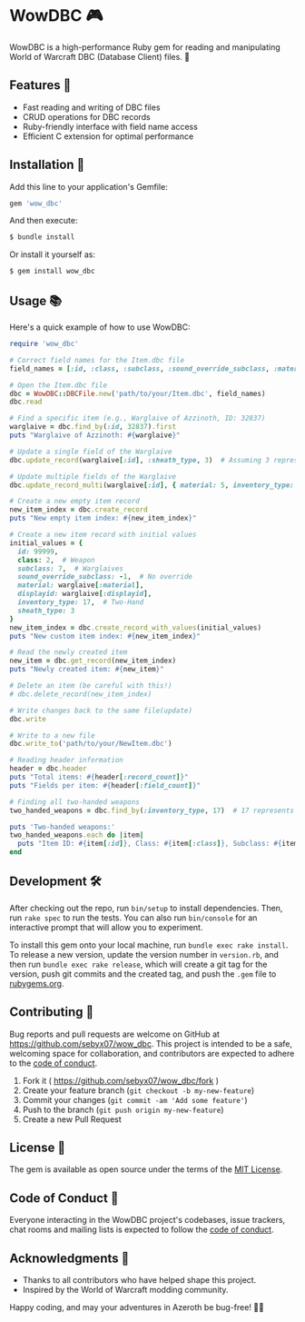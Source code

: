 # WowDBC 🎮

WowDBC is a high-performance Ruby gem for reading and manipulating World of Warcraft DBC (Database Client) files. 🚀

## Features 🌟

- Fast reading and writing of DBC files
- CRUD operations for DBC records
- Ruby-friendly interface with field name access
- Efficient C extension for optimal performance

## Installation 💎

Add this line to your application's Gemfile:

```ruby
gem 'wow_dbc'
```

And then execute:

```bash
$ bundle install
```

Or install it yourself as:

```bash
$ gem install wow_dbc
```

## Usage 📚

Here's a quick example of how to use WowDBC:

```ruby
require 'wow_dbc'

# Correct field names for the Item.dbc file
field_names = [:id, :class, :subclass, :sound_override_subclass, :material, :displayid, :inventory_type, :sheath_type]

# Open the Item.dbc file
dbc = WowDBC::DBCFile.new('path/to/your/Item.dbc', field_names)
dbc.read

# Find a specific item (e.g., Warglaive of Azzinoth, ID: 32837)
warglaive = dbc.find_by(:id, 32837).first
puts "Warglaive of Azzinoth: #{warglaive}"

# Update a single field of the Warglaive
dbc.update_record(warglaive[:id], :sheath_type, 3)  # Assuming 3 represents a different sheath type

# Update multiple fields of the Warglaive
dbc.update_record_multi(warglaive[:id], { material: 5, inventory_type: 17 })  # Assuming 5 is a different material and 17 is Two-Hand

# Create a new empty item record
new_item_index = dbc.create_record
puts "New empty item index: #{new_item_index}"

# Create a new item record with initial values
initial_values = {
  id: 99999,
  class: 2,  # Weapon
  subclass: 7,  # Warglaives
  sound_override_subclass: -1,  # No override
  material: warglaive[:material],
  displayid: warglaive[:displayid],
  inventory_type: 17,  # Two-Hand
  sheath_type: 3
}
new_item_index = dbc.create_record_with_values(initial_values)
puts "New custom item index: #{new_item_index}"

# Read the newly created item
new_item = dbc.get_record(new_item_index)
puts "Newly created item: #{new_item}"

# Delete an item (be careful with this!)
# dbc.delete_record(new_item_index)

# Write changes back to the same file(update)
dbc.write

# Write to a new file
dbc.write_to('path/to/your/NewItem.dbc')

# Reading header information
header = dbc.header
puts "Total items: #{header[:record_count]}"
puts "Fields per item: #{header[:field_count]}"

# Finding all two-handed weapons
two_handed_weapons = dbc.find_by(:inventory_type, 17)  # 17 represents Two-Hand weapons

puts 'Two-handed weapons:'
two_handed_weapons.each do |item|
  puts "Item ID: #{item[:id]}, Class: #{item[:class]}, Subclass: #{item[:subclass]}, Display ID: #{item[:displayid]}"
end
```

## Development 🛠️

After checking out the repo, run `bin/setup` to install dependencies. Then, run `rake spec` to run the tests. You can also run `bin/console` for an interactive prompt that will allow you to experiment.

To install this gem onto your local machine, run `bundle exec rake install`. To release a new version, update the version number in `version.rb`, and then run `bundle exec rake release`, which will create a git tag for the version, push git commits and the created tag, and push the `.gem` file to [rubygems.org](https://rubygems.org).

## Contributing 🤝

Bug reports and pull requests are welcome on GitHub at https://github.com/sebyx07/wow_dbc. This project is intended to be a safe, welcoming space for collaboration, and contributors are expected to adhere to the [code of conduct](https://github.com/sebyx07/wow_dbc/blob/master/CODE_OF_CONDUCT.md).

1. Fork it ( https://github.com/sebyx07/wow_dbc/fork )
2. Create your feature branch (`git checkout -b my-new-feature`)
3. Commit your changes (`git commit -am 'Add some feature'`)
4. Push to the branch (`git push origin my-new-feature`)
5. Create a new Pull Request

## License 📄

The gem is available as open source under the terms of the [MIT License](https://opensource.org/licenses/MIT).

## Code of Conduct 🤝

Everyone interacting in the WowDBC project's codebases, issue trackers, chat rooms and mailing lists is expected to follow the [code of conduct](https://github.com/sebyx07/wow_dbc/blob/master/CODE_OF_CONDUCT.md).

## Acknowledgments 👏

- Thanks to all contributors who have helped shape this project.
- Inspired by the World of Warcraft modding community.

Happy coding, and may your adventures in Azeroth be bug-free! 🐉✨